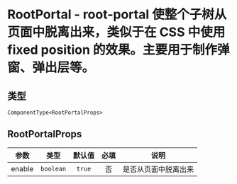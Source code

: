 # RootPortal - root-portal 使整个子树从页面中脱离出来，类似于在 CSS 中使用 fixed position 的效果。主要用于制作弹窗、弹出层等。

## 类型
```tsx
ComponentType<RootPortalProps>
```

## RootPortalProps

| 参数 | 类型 | 默认值 | 必填 | 说明 |
| --- | --- | :---: | :---: | --- |
| enable | `boolean` | `true` | 否 | 是否从页面中脱离出来 |